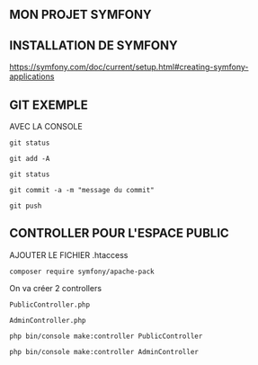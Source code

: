 ## MON PROJET SYMFONY

## INSTALLATION DE SYMFONY

https://symfony.com/doc/current/setup.html#creating-symfony-applications

## GIT EXEMPLE

AVEC LA CONSOLE

    git status

    git add -A

    git status

    git commit -a -m "message du commit"

    git push

    
## CONTROLLER POUR L'ESPACE PUBLIC

AJOUTER LE FICHIER .htaccess

    composer require symfony/apache-pack

On va créer 2 controllers
    
    PublicController.php

    AdminController.php

    php bin/console make:controller PublicController

    php bin/console make:controller AdminController

